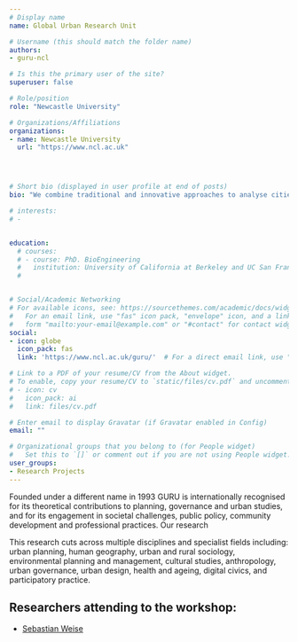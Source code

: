 ```yaml
---
# Display name
name: Global Urban Research Unit

# Username (this should match the folder name)
authors:
- guru-ncl

# Is this the primary user of the site?
superuser: false

# Role/position
role: "Newcastle University"

# Organizations/Affiliations
organizations:
- name: Newcastle University
  url: "https://www.ncl.ac.uk"




# Short bio (displayed in user profile at end of posts)
bio: "We combine traditional and innovative approaches to analyse cities and towns, to better understand place and its potential creative and sustainable transformation."

# interests:
# -


education:
  # courses:
  # - course: PhD. BioEngineering
  #   institution: University of California at Berkeley and UC San Francisco
  #


# Social/Academic Networking
# For available icons, see: https://sourcethemes.com/academic/docs/widgets/#icons
#   For an email link, use "fas" icon pack, "envelope" icon, and a link in the
#   form "mailto:your-email@example.com" or "#contact" for contact widget.
social:
- icon: globe
  icon_pack: fas
  link: 'https://www.ncl.ac.uk/guru/'  # For a direct email link, use "mailto:test@example.org".

# Link to a PDF of your resume/CV from the About widget.
# To enable, copy your resume/CV to `static/files/cv.pdf` and uncomment the lines below.
# - icon: cv
#   icon_pack: ai
#   link: files/cv.pdf

# Enter email to display Gravatar (if Gravatar enabled in Config)
email: ""

# Organizational groups that you belong to (for People widget)
#   Set this to `[]` or comment out if you are not using People widget.
user_groups:
- Research Projects
---
```


Founded under a different name in 1993 GURU is internationally recognised for its theoretical contributions to planning, governance and urban studies, and for its engagement in societal challenges, public policy, community development and professional practices.
Our research

This research cuts across multiple disciplines and specialist fields including: urban planning, human geography, urban and rural sociology, environmental planning and management, cultural studies, anthropology, urban governance, urban design, health and ageing, digital civics, and participatory practice.

## Researchers attending to the workshop:

* [Sebastian Weise](/authors/sebastian-weise)
